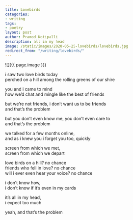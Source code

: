 ```yaml
---
title: Lovebirds
categories:
- writing
tags:
- poetry
layout: post
author: Pramod Kotipalli
description: all in my head
image: /static/images/2020-05-25-lovebirds/lovebirds.jpg
redirect_from: "/writing/lovebirds/"
---
```


![]({{ page.image }})

i saw two love birds today  
perched on a hill among the rolling greens of our shire  

you and i came to mind  
how we’d chat and mingle like the best of friends  

but we’re not friends, i don’t want us to be friends  
and that’s the problem  

but you don’t even know me, you don’t even care to  
and that’s the problem

we talked for a few months online,  
and as i knew you i forget you too, quickly

screen from which we met,  
screen from which we depart

love birds on a hill? no chance  
friends who fell in love? no chance  
will i ever even hear your voice? no chance  

i don’t know how,  
i don’t know if it’s even in my cards  

it’s all in my head,  
i expect too much	 

yeah, and that’s the problem  
